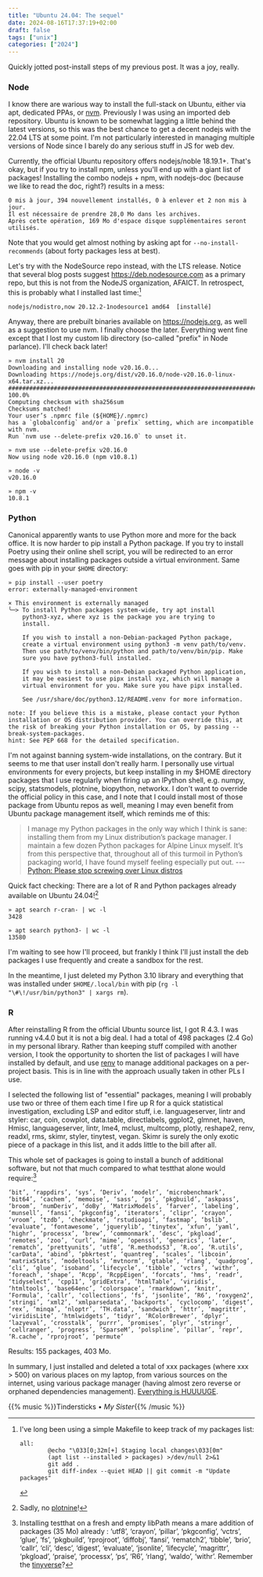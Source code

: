 ```yaml
---
title: "Ubuntu 24.04: The sequel"
date: 2024-08-16T17:37:19+02:00
draft: false
tags: ["unix"]
categories: ["2024"]
---
```


Quickly jotted post-install steps of my previous post. It was a joy, really.

### Node

I know there are warious way to install the full-stack on Ubuntu, either via apt, dedicated PPAs, or [nvm](https://github.com/nvm-sh/nvm). Previously I was using an imported deb repository. Ubuntu is known to be somewhat lagging a little behind the latest versions, so this was the best chance to get a decent nodejs with the 22.04 LTS at some point. I'm not particularly interested in managing multiple versions of Node since I barely do any serious stuff in JS for web dev.

Currently, the official Ubuntu repository offers nodejs/noble 18.19.1+. That's okay, but if you try to install npm, unless  you'll end up with a giant list of packages! Installing the combo nodejs + npm, with nodejs-doc (because we like to read the doc, right?) results in a mess:

```
0 mis à jour, 394 nouvellement installés, 0 à enlever et 2 non mis à jour.
Il est nécessaire de prendre 28,0 Mo dans les archives.
Après cette opération, 169 Mo d'espace disque supplémentaires seront utilisés.
```

Note that you would get almost nothing by asking apt for `--no-install-recommends` (about forty packages less at best).

Let's try with the NodeSource repo instead, with the LTS release. Notice that several blog posts suggest <https://deb.nodesource.com> as a primary repo, but this is not from the NodeJS organization, AFAICT. In retrospect, this is probably what I installed last time:[^1]

```
nodejs/nodistro,now 20.12.2-1nodesource1 amd64  [installé]
```

Anyway, there are prebuilt binaries available on <https://nodejs.org>, as well as a suggestion to use nvm. I finally choose the later. Everything went fine except that I lost my custom lib directory (so-called "prefix" in Node parlance). I'll check back later!

```shell
» nvm install 20
Downloading and installing node v20.16.0...
Downloading https://nodejs.org/dist/v20.16.0/node-v20.16.0-linux-x64.tar.xz...
################################################################################# 100.0%
Computing checksum with sha256sum
Checksums matched!
Your user’s .npmrc file (${HOME}/.npmrc)
has a `globalconfig` and/or a `prefix` setting, which are incompatible with nvm.
Run `nvm use --delete-prefix v20.16.0` to unset it.

» nvm use --delete-prefix v20.16.0
Now using node v20.16.0 (npm v10.8.1)

» node -v
v20.16.0

» npm -v
10.8.1
```

### Python

Canonical apparently wants to use Python more and more for the back office. It is now harder to pip install a Python package. If you try to install Poetry using their online shell script, you will be redirected to an error message about installing packages outside a virtual environment. Same goes with pip in your `$HOME` directory:

```shell
» pip install --user poetry
error: externally-managed-environment

× This environment is externally managed
╰─> To install Python packages system-wide, try apt install
    python3-xyz, where xyz is the package you are trying to
    install.

    If you wish to install a non-Debian-packaged Python package,
    create a virtual environment using python3 -m venv path/to/venv.
    Then use path/to/venv/bin/python and path/to/venv/bin/pip. Make
    sure you have python3-full installed.

    If you wish to install a non-Debian packaged Python application,
    it may be easiest to use pipx install xyz, which will manage a
    virtual environment for you. Make sure you have pipx installed.

    See /usr/share/doc/python3.12/README.venv for more information.

note: If you believe this is a mistake, please contact your Python installation or OS distribution provider. You can override this, at the risk of breaking your Python installation or OS, by passing --break-system-packages.
hint: See PEP 668 for the detailed specification.
```

I'm not against banning system-wide installations, on the contrary. But it seems to me that user install don't really harm. I personally use virtual environments for every projects, but keep installing in my $HOME directory packages that I use regularly when firing up an IPython shell, e.g. numpy, scipy, statsmodels, plotnine, biopython, networkx. I don't want to override the official policy in this case, and I note that I could install most of those package from Ubuntu repos as well, meaning I may even benefit from Ubuntu package management itself, which reminds me of this:

> I manage my Python packages in the only way which I think is sane: installing them from my Linux distribution’s package manager. I maintain a few dozen Python packages for Alpine Linux myself. It’s from this perspective that, throughout all of this turmoil in Python’s packaging world, I have found myself feeling especially put out. --- [Python: Please stop screwing over Linux distros](https://drewdevault.com/2021/11/16/Python-stop-screwing-distros-over.html)

Quick fact checking: There are a lot of R and Python packages already available on Ubuntu 24.04![^2]

```shell
» apt search r-cran- | wc -l
3428

» apt search python3- | wc -l
13580
```

I'm waiting to see how I'll proceed, but frankly I think I'll just install the deb packages I use frequently and create a sandbox for the rest.

In the meantime, I just deleted my Python 3.10 library and everything that was installed under `$HOME/.local/bin` with pip (`rg -l "\#\!/usr/bin/python3" | xargs rm`).

### R

After reinstalling R from the official Ubuntu source list, I got R 4.3. I was running v4.4.0 but it is not a big deal. I had a total of 498 packages (2.4 Go) in my personal library. Rather than keeping stuff compiled with another version, I took the opportunity to shorten the list of packages I will have installed by default, and use [renv](https://rstudio.github.io/renv/) to manage additional packages on a per-project basis. This is in line with the approach usually taken in other PLs I use.

I selected the following list of "essential" packages, meaning I will probably use two or three of them each time I fire up R for a quick statistical investigation, excluding LSP and editor stuff, i.e. languageserver, lintr and styler: car, coin, cowplot, data.table, directlabels, ggplot2, glmnet, haven, Hmisc, languageserver, lintr, lme4, mclust, multcomp, plotly, reshape2, renv, readxl, rms, skimr, styler, tinytest, vegan. Skimr is surely the only exotic piece of a package in this list, and it adds little to the bill after all.

This whole set of packages is going to install a bunch of additional software, but not that much compared to what testthat alone would require:[^3]

```
‘bit’, ‘rappdirs’, ‘sys’, ‘Deriv’, ‘modelr’, ‘microbenchmark’, ‘bit64’, ‘cachem’, ‘memoise’, ‘sass’, ‘ps’, ‘pkgbuild’, ‘askpass’, ‘broom’, ‘numDeriv’, ‘doBy’, ‘MatrixModels’, ‘farver’, ‘labeling’, ‘munsell’, ‘fansi’, ‘pkgconfig’, ‘iterators’, ‘clipr’, ‘crayon’, ‘vroom’, ‘tzdb’, ‘checkmate’, ‘rstudioapi’, ‘fastmap’, ‘bslib’, ‘evaluate’, ‘fontawesome’, ‘jquerylib’, ‘tinytex’, ‘xfun’, ‘yaml’, ‘highr’, ‘processx’, ‘brew’, ‘commonmark’, ‘desc’, ‘pkgload’, ‘remotes’, ‘zoo’, ‘curl’, ‘mime’, ‘openssl’, ‘generics’, ‘later’, ‘rematch’, ‘prettyunits’, ‘utf8’, ‘R.methodsS3’, ‘R.oo’, ‘R.utils’, ‘carData’, ‘abind’, ‘pbkrtest’, ‘quantreg’, ‘scales’, ‘libcoin’, ‘matrixStats’, ‘modeltools’, ‘mvtnorm’, ‘gtable’, ‘rlang’, ‘quadprog’, ‘cli’, ‘glue’, ‘isoband’, ‘lifecycle’, ‘tibble’, ‘vctrs’, ‘withr’, ‘foreach’, ‘shape’, ‘Rcpp’, ‘RcppEigen’, ‘forcats’, ‘hms’, ‘readr’, ‘tidyselect’, ‘cpp11’, ‘gridExtra’, ‘htmlTable’, ‘viridis’, ‘htmltools’, ‘base64enc’, ‘colorspace’, ‘rmarkdown’, ‘knitr’, ‘Formula’, ‘callr’, ‘collections’, ‘fs’, ‘jsonlite’, ‘R6’, ‘roxygen2’, ‘stringi’, ‘xml2’, ‘xmlparsedata’, ‘backports’, ‘cyclocomp’, ‘digest’, ‘rex’, ‘minqa’, ‘nloptr’, ‘TH.data’, ‘sandwich’, ‘httr’, ‘magrittr’, ‘viridisLite’, ‘htmlwidgets’, ‘tidyr’, ‘RColorBrewer’, ‘dplyr’, ‘lazyeval’, ‘crosstalk’, ‘purrr’, ‘promises’, ‘plyr’, ‘stringr’, ‘cellranger’, ‘progress’, ‘SparseM’, ‘polspline’, ‘pillar’, ‘repr’, ‘R.cache’, ‘rprojroot’, ‘permute’
```

Results: 155 packages, 403 Mo.

In summary, I just installed and deleted a total of xxx packages (where xxx > 500) on various places on my laptop, from various sources on the internet, using various package manager (having almost zero reverse or orphaned dependencies management). [Everything is HUUUUGE](https://tonsky.me/blog/disenchantment/).


{{% music %}}Tindersticks • _My Sister_{{% /music %}}

[^1]: I've long been using a simple Makefile to keep track of my packages list:

    ```
    all:
            @echo "\033[0;32m[+] Staging local changes\033[0m"
            (apt list --installed > packages) >/dev/null 2>&1
            git add .
            git diff-index --quiet HEAD || git commit -m "Update packages"
    ```


[^2]: Sadly, no [plotnine](https://plotnine.org/)!
[^3]: Installing testthat on a fresh and empty libPath means a mare addition of packages (35 Mo) already : ‘utf8’, ‘crayon’, ‘pillar’, ‘pkgconfig’, ‘vctrs’, ‘glue’, ‘fs’, ‘pkgbuild’, ‘rprojroot’, ‘diffobj’, ‘fansi’, ‘rematch2’, ‘tibble’, ‘brio’, ‘callr’, ‘cli’, ‘desc’, ‘digest’, ‘evaluate’, ‘jsonlite’, ‘lifecycle’, ‘magrittr’, ‘pkgload’, ‘praise’, ‘processx’, ‘ps’, ‘R6’, ‘rlang’, ‘waldo’, ‘withr’. Remember the [tinyverse](https://www.tinyverse.org/)?

